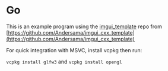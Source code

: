 # Go

This is an example program using the [imgui_template](https://github.com/Andersama/imgui_cxx_template) repo from [https://github.com/Andersama/imgui_cxx_template](https://github.com/Andersama/imgui_cxx_template)

For quick integration with MSVC, install vcpkg then run:

`vcpkg install glfw3` and `vcpkg install opengl`